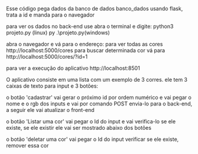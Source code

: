 Esse código pega dados da banco de dados banco_dados usando flask, trata a id e manda para o navegador

para ver os dados no back-end use abra o terminal e digite:
python3 projeto.py (linux)
py .\projeto.py(windows)

abra o navegador e vá para o endereço:
para ver todas as cores http://localhost:5000/cores 
para buscar determinada cor vá para http://localhost:5000/cores/?id=1

para ver a execução do aplicativo http://localhost:8501

O aplicativo consiste em uma lista com um exemplo de 3 corres.
ele tem 3 caixas de texto para input e 3 botões:

o botão 'cadastrar' vai gerar o próximo id por ordem numérico e vai pegar o nome e o rgb dos inputs e vai por comando POST envia-lo para o back-end, a seguir ele vai atualizar o front-end

o botão 'Listar uma cor' vai pegar o Id do input e vai verifica-lo se ele existe, se ele existir ele vai ser mostrado abaixo dos botões

o botão 'deletar uma cor' vai pegar o Id do input verificar se ele existe, remover essa cor